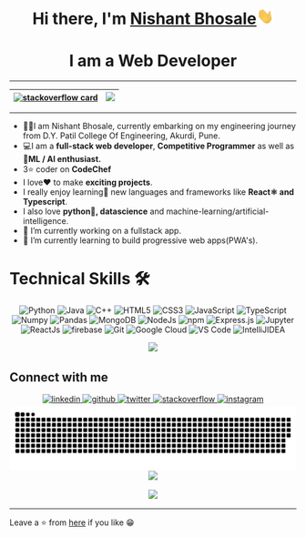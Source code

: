 <h1 align="center">Hi there, I'm <a target="_blank" href="https://nishant-bhosale.netlify.app/">Nishant Bhosale</a><img src="https://github.com/ABSphreak/ABSphreak/blob/master/gifs/Hi.gif" width="30px"></h1></h1>
<h1 align="center">I am a Web Developer</h1>

---

|[![stackoverflow card](https://readme-components.vercel.app/api?component=stackoverflow&stackoverflowid=16058244)](https://stackoverflow.com/users/16058244/nishant-bhosale) |<img src="https://github-readme-streak-stats.herokuapp.com/?&user=Nishant-Bhosale"/>|
|---|---|
 
 ---
 
- 👨‍🎓I am Nishant Bhosale, currently embarking on my engineering journey from D.Y. Patil College Of Engineering, Akurdi, Pune.<br/>
- 💻I am a **full-stack web developer**, **Competitive Programmer** as well as 📱**ML / AI enthusiast.**<br/>
- 3⭐ coder on **CodeChef**<br/>
- I love❤ to make **exciting projects**. <br/>
- I really enjoy learning🚀 new languages and frameworks like **React⚛ and Typescript**.<br/>
- I also love **python🐍, datascience** and machine-learning/artificial-intelligence.<br/>
- 🔭 I’m currently working on a fullstack app.<br/>
- 🌱 I’m currently learning to build progressive web apps(PWA's).<br/>

<h1>Technical Skills 🛠</h1>

<p align="center"> 
 <img alt="Python" src="https://img.shields.io/badge/python-%2314354C.svg?style=for-the-badge&logo=python&logoColor=white"/>
 <img alt="Java" src="https://img.shields.io/badge/java-%23ED8B00.svg?&style=for-the-badge&logo=java&logoColor=white" />
  <img alt="C++" src="https://img.shields.io/badge/c++-%23ED8B00.svg?&style=for-the-badge&logo=C++&logoColor=red" />
<img alt="HTML5" src="https://img.shields.io/badge/html5-%23E34F26.svg?&style=for-the-badge&logo=html5&logoColor=white" />
 <img alt="CSS3" src="https://img.shields.io/badge/css3-%231572B6.svg?&style=for-the-badge&logo=css3&logoColor=white" />
 <img alt="JavaScript" src="https://img.shields.io/badge/javascript-%23323330.svg?&style=for-the-badge&logo=javascript&logoColor=%23F7DF1E" />
 <img alt="TypeScript" src="https://img.shields.io/badge/-TypeScript-blue?&style=for-the-badge&logo=typescript&logoColor=white" />
 <img alt="Numpy" src="https://img.shields.io/badge/Numpy-777BB4?style=for-the-badge&logo=numpy&logoColor=white" />
 <img alt="Pandas" src="https://img.shields.io/badge/Pandas-2C2D72?style=for-the-badge&logo=pandas&logoColor=white" />
 <img alt="MongoDB" src="https://img.shields.io/badge/MongoDB-lightgreen?style=for-the-badge&logo=mongodb&logoColor=4EA94B" />
 <img alt="NodeJs" src="https://img.shields.io/badge/Node.js-339933?style=for-the-badge&logo=nodedotjs&logoColor=white" />
    <img alt="npm" src="https://img.shields.io/badge/npm-CB3837?style=for-the-badge&logo=npm&logoColor=white" />
    <img alt="Express.js" src="https://img.shields.io/badge/Express.js-000000?style=for-the-badge&logo=express&logoColor=white" />
    <img alt="Jupyter" src="https://img.shields.io/badge/Jupyter-F37626.svg?&style=for-the-badge&logo=Jupyter&logoColor=white" />
    <img alt="ReactJs" src="https://img.shields.io/badge/React-20232A?style=for-the-badge&logo=react&logoColor=61DAFB" />
    <img alt="firebase" src="https://img.shields.io/badge/firebase-ffca28?style=for-the-badge&logo=firebase&logoColor=black" />
    <img alt="Git" src="https://img.shields.io/badge/Git-F05032?style=for-the-badge&logo=git&logoColor=white" />
    <img alt="Google Cloud" src="https://img.shields.io/badge/Google_Cloud-4285F4?style=for-the-badge&logo=google-cloud&logoColor=white" />
    <img alt="VS Code" src="https://img.shields.io/badge/Visual_Studio_Code-0078D4?style=for-the-badge&logo=visual%20studio%20code&logoColor=white" />
    <img alt="IntelliJIDEA" src="https://img.shields.io/badge/IntelliJIDEA-000000.svg?style=for-the-badge&logo=intellij-idea&logoColor=white" />
</p>

<div align="center">
   <img src="https://github-readme-stats.vercel.app/api?username=nishant-bhosale&show_icons=true&theme=cobalt"></img>
</div>

## Connect with me  
<div align="center">
 <a href="https://www.linkedin.com/in/nishant-bhosale-6777241b6/" target="_blank">
<img src=https://img.shields.io/badge/linkedin-%231E77B5.svg?&style=for-the-badge&logo=linkedin&logoColor=white alt=linkedin style="margin-bottom: 5px;" />
</a>
<a href="https://github.com/Nishant-Bhosale" target="_blank">
<img src=https://img.shields.io/badge/github-%2324292e.svg?&style=for-the-badge&logo=github&logoColor=white alt=github style="margin-bottom: 5px;" />
</a>
<a href="https://twitter.com/Nishant02914093" target="_blank">
<img src=https://img.shields.io/badge/twitter-%2300acee.svg?&style=for-the-badge&logo=twitter&logoColor=white alt=twitter style="margin-bottom: 5px;" />
</a>
 
 

<a href="https://stackoverflow.com/users/16058244/nishant-bhosale" target="_blank">
<img src=https://img.shields.io/badge/stackoverflow-%23F28032.svg?&style=for-the-badge&logo=stackoverflow&logoColor=white alt=stackoverflow style="margin-bottom: 5px;" />
</a>

<a href="https://www.instagram.com/nishant_bhosale3/" target="_blank">
<img src=https://img.shields.io/badge/instagram-%23000000.svg?&style=for-the-badge&logo=instagram&logoColor=white alt=instagram style="margin-bottom: 5px;" />
</a>
</div>
<!-- 
### Recent Projects 👨‍💻

<div align="center">
<img src="https://github-readme-stats.vercel.app/api/pin/?username=Nishant-Bhosale&repo=TheGamerDiary&show_icons=true&theme=great-gatsby"> 
<img src="https://github-readme-stats.vercel.app/api/pin/?username=Nishant-Bhosale&repo=amazon-clone&show_icons=true&theme=great-gatsby"> 
<img src="https://github-readme-stats.vercel.app/api/pin/?username=Nishant-Bhosale&repo=portfolio&show_icons=true&theme=great-gatsby"> 
<img src="https://github-readme-stats.vercel.app/api/pin/?username=Nishant-Bhosale&repo=MovieApp&show_icons=true&theme=great-gatsby">
</div> -->
 
<div align="center">
<img src="https://github.com/kothariji/kothariji/blob/master/github-user-contribution.svg"></img>
</div>

<div align="center">
<img src="https://img.shields.io/github/followers/Nishant-Bhosale.svg?style=social&label=Follow"></img>

<img src="https://gpvc.arturio.dev/Nishant-Bhosale"></img>
</div>

---

Leave a ⭐ from [here](https://github.com/Nishant-Bhosale/nishant-bhosale) if you like 😁
